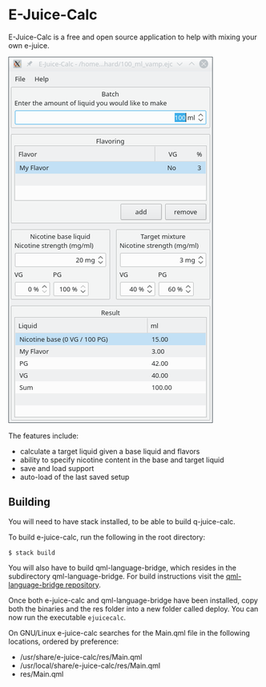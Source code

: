 # E-Juice-Calc

E-Juice-Calc is a free and open source application to help with mixing your own e-juice.

![Alt text](/res/Screenshot_1.png?raw=true "The main window of e-juice-calc.")

The features include:

* calculate a target liquid given a base liquid and flavors
* ability to specify nicotine content in the base and target liquid
* save and load support
* auto-load of the last saved setup

## Building

You will need to have stack installed, to be able to build q-juice-calc.

To build e-juice-calc, run the following in the root directory:
````
$ stack build
````

You will also have to build qml-language-bridge, which resides in the subdirectory qml-language-bridge.
For build instructions visit the <a href="https://gitlab.com/rszibele/qml-language-bridge">qml-language-bridge repository</a>.

Once both e-juice-calc and qml-language-bridge have been installed, copy both the binaries
and the res folder into a new folder called deploy. You can now run the executable `ejuicecalc`.

On GNU/Linux e-juice-calc searches for the Main.qml file in the following locations, ordered by preference:
* /usr/share/e-juice-calc/res/Main.qml
* /usr/local/share/e-juice-calc/res/Main.qml
* res/Main.qml